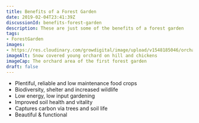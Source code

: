 ```yaml
---
title: Benefits of a Forest Garden
date: 2019-02-04T23:41:39Z
discussionId: benefits-forest-garden
description: These are just some of the benefits of a forest garden
tags: 
- ForestGarden
images: 
- https://res.cloudinary.com/growdigital/image/upload/v1548185046/orchard-218D384A.jpg
imageAlt: Snow covered young orchard on hill and chickens
imageCap: The orchard area of the first forest garden
draft: false
---
```


* Plentiful, reliable and low maintenance food crops
* Biodiversity, shelter and increased wildlife
* Low energy, low input gardening
* Improved soil health and vitality
* Captures carbon via trees and soil life
* Beautiful & functional

